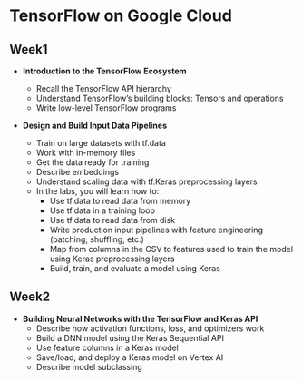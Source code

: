 # TensorFlow on Google Cloud

## Week1

- **Introduction to the TensorFlow Ecosystem**
  - Recall the TensorFlow API hierarchy
  - Understand TensorFlow’s building blocks: Tensors and operations
  - Write low-level TensorFlow programs

- **Design and Build Input Data Pipelines**
  - Train on large datasets with tf.data
  - Work with in-memory files
  - Get the data ready for training
  - Describe embeddings
  - Understand scaling data with tf.Keras preprocessing layers
  - In the labs, you will learn how to:
    - Use tf.data to read data from memory
    - Use tf.data in a training loop
    - Use tf.data to read data from disk
    - Write production input pipelines with feature engineering (batching, shuffling, etc.)
    - Map from columns in the CSV to features used to train the model using Keras preprocessing layers
    - Build, train, and evaluate a model using Keras

## Week2

- **Building Neural Networks with the TensorFlow and Keras API**
  - Describe how activation functions, loss, and optimizers work
  - Build a DNN model using the Keras Sequential API
  - Use feature columns in a Keras model
  - Save/load, and deploy a Keras model on Vertex AI
  - Describe model subclassing
